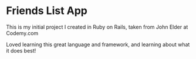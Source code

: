 # Friends List App

This is my initial project I created in Ruby on Rails, taken from John Elder at Codemy.com

Loved learning this great language and framework, and learning about what it does best!